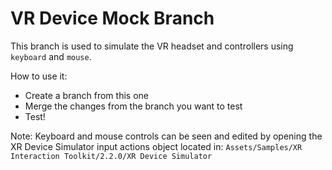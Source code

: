 # VR Device Mock Branch

This branch is used to simulate the VR headset and controllers using `keyboard` and `mouse`.

How to use it:
- Create a branch from this one
- Merge the changes from the branch you want to test
- Test!

Note: Keyboard and mouse controls can be seen and edited by opening the XR Device Simulator input actions object located in: `Assets/Samples/XR Interaction Toolkit/2.2.0/XR Device Simulator`

